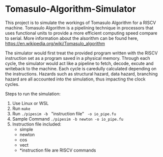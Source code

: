 # Tomasulo-Algorithm-Simulator

This project is to simulate the workings of Tomasulo Algorithm for a RISCV machine. Tomasulo Algorithm is a pipelining technique 
in processors that uses functional units to provide a more efficient computing speed compare to serial. More information about the 
alsorithm can be found here, https://en.wikipedia.org/wiki/Tomasulo_algorithm

The simulator would first treat the provided program written with the RISCV instruction set as a program saved in a physical memory. 
Through each cycle, the simulator would act like a pipeline to fetch, decode, excute and writeback to the machine. Each cycle is caredully 
calculated depending on the instructions. Hazards such as structural hazard, data hazard, branching hazard are all accounted into the 
simulation, thus impacting the clock cycles. 

Steps to run the simulation: 
1. Use Linux or WSL
2. Run `make` 
3. Run `./pipesim -b ` "instruction file" ` -o io_pipe.fu`
4. Sample Command `./pipesim -b newton -o io_pipe.fu`
5. Instruction file included: 
	- simple 
	- newton 
	- cos
	- vect
	- *instruction file are RISCV commands
